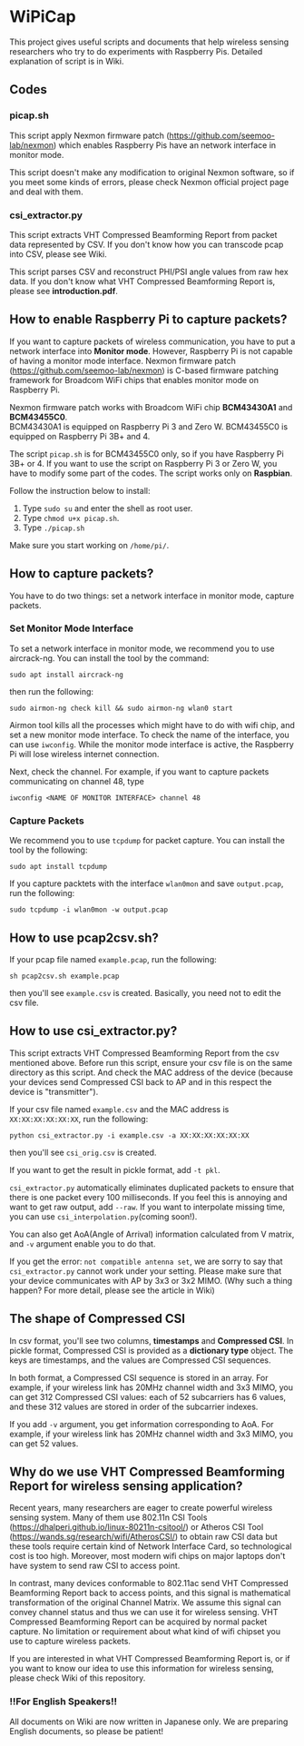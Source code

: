 # WiPiCap
This project gives useful scripts and documents that help wireless sensing researchers who try to do experiments with Raspberry Pis.
Detailed explanation of script is in Wiki.

## Codes
### picap.sh
This script apply Nexmon firmware patch (https://github.com/seemoo-lab/nexmon) which enables Raspberry Pis have an network interface in monitor mode.

This script doesn't make any modification to original Nexmon software, so if you meet some kinds of errors, please check Nexmon official project page and deal with them.

### csi_extractor.py
This script extracts VHT Compressed Beamforming Report from packet data represented by CSV.
If you don't know how you can transcode pcap into CSV, please see Wiki.

This script parses CSV and reconstruct PHI/PSI angle values from raw hex data.
If you don't know what VHT Compressed Beamforming Report is, please see **introduction.pdf**.

## How to enable Raspberry Pi to capture packets?
If you want to capture packets of wireless communication, you have to put a network interface into **Monitor mode**.  However, Raspberry Pi is not capable of having a monitor mode interface.  Nexmon firmware patch (https://github.com/seemoo-lab/nexmon) is C-based firmware patching framework for Broadcom WiFi chips that enables monitor mode on Raspberry Pi.

Nexmon firmware patch works with Broadcom WiFi chip **BCM43430A1** and **BCM43455C0**.  <br>BCM43430A1 is equipped on Raspberry Pi 3 and Zero W.  BCM43455C0 is equipped on Raspberry Pi 3B+ and 4.

The script `picap.sh` is for BCM43455C0 only, so if you have Raspberry Pi 3B+ or 4.  If you want to use the script on Raspberry Pi 3 or Zero W, you have to modify some part of the codes.  The script works only on **Raspbian**.

Follow the instruction below to install:

1. Type `sudo su` and enter the shell as root user.
2. Type `chmod u+x picap.sh`.
3. Type `./picap.sh`

Make sure you start working on `/home/pi/`.

## How to capture packets?
You have to do two things: set a network interface in monitor mode, capture packets.
### Set Monitor Mode Interface
To set a network interface in monitor mode, we recommend you to use aircrack-ng.  You can install the tool by the command:

`sudo apt install aircrack-ng`

then run the following:

`sudo airmon-ng check kill && sudo airmon-ng wlan0 start`

Airmon tool kills all the processes which might have to do with wifi chip, and set a new monitor mode interface.  To check the name of the interface, you can use `iwconfig`.  While the monitor mode interface is active, the Raspberry Pi will lose wireless internet connection.

Next, check the channel.  For example, if you want to capture packets communicating on channel 48, type

`iwconfig <NAME OF MONITOR INTERFACE> channel 48`


### Capture Packets
We recommend you to use `tcpdump` for packet capture.  You can install the tool by the following:

`sudo apt install tcpdump`

If you capture packtets with the interface `wlan0mon` and save `output.pcap`, run the following:

`sudo tcpdump -i wlan0mon -w output.pcap`

## How to use pcap2csv.sh?

If your pcap file named `example.pcap`, run the following:

`sh pcap2csv.sh example.pcap`

then you'll see `example.csv` is created.  Basically, you need not to edit the csv file.

## How to use csi_extractor.py?
This script extracts VHT Compressed Beamforming Report from the csv mentioned above.  Before run this script, ensure your csv file is on the same directory as this script.  And check the MAC address of the device (because your devices send Compressed CSI back to AP and in this respect the device is "transmitter").

If your csv file named `example.csv` and the MAC address is `XX:XX:XX:XX:XX:XX`, run the following:

`python csi_extractor.py -i example.csv -a XX:XX:XX:XX:XX:XX`

then you'll see `csi_orig.csv` is created.

If you want to get the result in pickle format, add `-t pkl`.

`csi_extractor.py` automatically eliminates duplicated packets to ensure that there is one packet every 100 milliseconds.  If you feel this is annoying and want to get raw output, add `--raw`.  If you want to interpolate missing time, you can use `csi_interpolation.py`(coming soon!).

You can also get AoA(Angle of Arrival) information calculated from V matrix, and `-v` argument enable you to do that.

If you get the error: `not compatible antenna set`, we are sorry to say that `csi_extractor.py` cannot work under your setting.  Please make sure that your device communicates with AP by 3x3 or 3x2 MIMO.  (Why such a thing happen?  For more detail, please see the article in Wiki)

## The shape of Compressed CSI
In csv format, you'll see two columns, **timestamps** and **Compressed CSI**.
In pickle format, Compressed CSI is provided as a **dictionary type** object.  The keys are timestamps, and the values are Compressed CSI sequences.

In both format, a Compressed CSI sequence is stored in an array.  For example, if your wireless link has 20MHz channel width and 3x3 MIMO, you can get 312 Compressed CSI values: each of 52 subcarriers has 6 values, and these 312 values are stored in order of the subcarrier indexes.

If you add `-v` argument, you get information corresponding to AoA.  For example, if your wireless link has 20MHz channel width and 3x3 MIMO, you can get 52 values.

## Why do we use VHT Compressed Beamforming Report for wireless sensing application?
Recent years, many researchers are eager to create powerful wireless sensing system.  Many of them use 802.11n CSI Tools (https://dhalperi.github.io/linux-80211n-csitool/) or Atheros CSI Tool (https://wands.sg/research/wifi/AtherosCSI/) to obtain raw CSI data but these tools require certain kind of Network Interface Card, so technological cost is too high.  Moreover, most modern wifi chips on major laptops don't have system to send raw CSI to access point.

In contrast, many devices conformable to 802.11ac send VHT Compressed Beamforming Report back to access points, and this signal is mathematical transformation of the original Channel Matrix.  We assume this signal can convey channel status and thus we can use it for wireless sensing.  VHT Compressed Beamforming Report can be acquired by normal packet capture.  No limitation or requirement about what kind of wifi chipset you use to capture wireless packets.

If you are interested in what VHT Compressed Beamforming Report is, or if you want to know our idea to use this information for wireless sensing, please check Wiki of this repository.

### !!For English Speakers!!
All documents on Wiki are now written in Japanese only.  We are preparing English documents, so please be patient!
